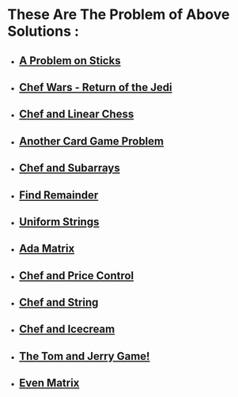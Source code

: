 # These Are The Problem of Above Solutions :
 
 * ## [A Problem on Sticks](https://www.codechef.com/SEPT20B/problems/TREE2)
 * ## [Chef Wars - Return of the Jedi](https://www.codechef.com/AUG20B/problems/CHEFWARS/)
 * ## [Chef and Linear Chess](https://www.codechef.com/AUG20B/problems/LINCHESS/)
 * ## [Another Card Game Problem](https://www.codechef.com/AUG20B/problems/CRDGAME3)
 * ## [Chef and Subarrays](https://www.codechef.com/problems/CHEFARRP)
 * ## [Find Remainder](https://www.codechef.com/problems/FLOW002)
 * ## [Uniform Strings](https://www.codechef.com/problems/STRLBP)
 * ## [Ada Matrix](https://www.codechef.com/SEPT20B/problems/ADAMAT)
 * ## [Chef and Price Control](https://www.codechef.com/JUNE20B/problems/PRICECON)
 * ## [Chef and String](https://www.codechef.com/JUNE20B/problems/XYSTR)
 * ## [Chef and Icecream](https://www.codechef.com/JUNE20B/problems/CHFICRM)
 * ## [The Tom and Jerry Game!](https://www.codechef.com/JUNE20B/problems/EOEO)
 * ## [Even Matrix](https://www.codechef.com/JUNE20B/problems/EVENM)
